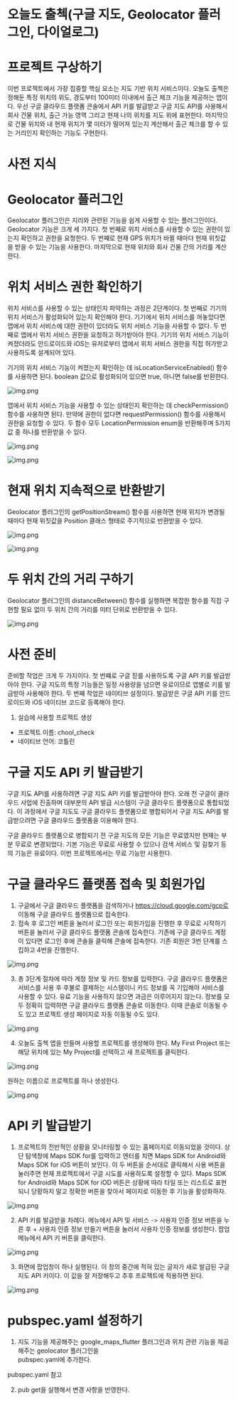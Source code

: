 # **오늘도 출첵(구글 지도, Geolocator 플러그인, 다이얼로그)**  
# **프로젝트 구상하기**  
이번 프로젝트에서 가장 집중할 핵심 요소는 지도 기반 위치 서비스이다. 오늘도 출첵은 정해둔 특정 위치의 위도, 경도부터 
100미터 이내에서 출근 체크 기능을 제공하는 앱이다. 우선 구글 클라우드 플랫폼 콘솔에서 API 키를 발급받고 구글 지도 API를 
사용해서 회사 건물 위치, 출근 가능 영역 그리고 현재 나의 위치를 지도 위에 표현한다. 마지막으로 건물 위치와 내 현재 
위치가 몇 미터가 떨어져 있는지 계산해서 출근 체크를 할 수 있는 거리인지 확인하는 기능도 구현한다.  
  
# **사전 지식**  
# **Geolocator 플러그인**  
Geolocator 플러그인은 지리와 관련된 기능을 쉽게 사용할 수 있는 플러그인이다. Geolocator 기능은 크게 세 가지다. 
첫 번째로 위치 서비스를 사용할 수 있는 권한이 있는지 확인하고 권한을 요청한다. 두 번쨰로 현재 GPS 위치가 바뀔 때마다 
현재 위칫값을 받을 수 있는 기능을 사용한다. 마지막으로 현재 위치와 회사 건물 간의 거리를 계산한다.  
  
# **위치 서비스 권한 확인하기**  
위치 서비스를 사용할 수 있는 상태인지 파악하는 과정은 2단계이다. 첫 번째로 기기의 위치 서비스가 활성화되어 있는지 확인해야 
한다. 기기에서 위치 서비스를 꺼놓았다면 앱에서 위치 서비스에 대한 권한이 있더라도 위치 서비스 기능을 사용할 수 없다. 
두 번째로 앱에서 위치 서비스 권한을 요청하고 허가받아야 한다. 기기의 위치 서비스 기능이 켜졌더라도 안드로이드와 iOS는 
유저로부터 앱에서 위치 서비스 권한을 직접 허가받고 사용하도록 설계되어 있다.  
  
기기의 위치 서비스 기능이 켜졌는지 확인하는 데 isLocationServiceEnabled() 함수를 사용하면 된다. boolean 값으로 
활성화되어 있으면 true, 아니면 false를 반환한다.  
  
![img.png](image/img.png)  
  
앱에서 위치 서비스 기능을 사용할 수 있는 상태인지 확인하는 데 checkPermission() 함수를 사용하면 된다. 만약에 권한이 
없다면 requestPermission() 함수를 사용해서 권한을 요청할 수 있다. 두 함수 모두 LocationPermission enum을 반환해주며 
5가지 값 중 하나를 반환받을 수 있다.  
  
![img.png](image/img2.png)  
  
![img.png](image/img3.png)  

# **현재 위치 지속적으로 반환받기**  
Geolocator 플러그인의 getPositionStream() 함수를 사용하면 현재 위치가 변경될 때마다 현재 위칫값을 Position 클래스 
형태로 주기적으로 반환받을 수 있다.  
  
![img.png](image/img4.png)  
  
![img.png](image/img5.png)  
  
# **두 위치 간의 거리 구하기**  
Geolocator 플러그인의 distanceBetween() 함수를 실행하면 복잡한 함수를 직접 구현할 필요 없이 두 위치 간의 거리를 미터 
단위로 반환받을 수 있다.  
  
![img.png](image/img6.png)  
  
# **사전 준비**  
준비할 작업은 크게 두 가지이다. 첫 번쨰로 구글 짇를 사용하도록 구글 API 키를 발급받아야 한다. 구글 지도의 특정 기능들은 
일정 사용량을 넘으면 유료이므로 앱별로 키를 발급받아 사용해야 한다. 두 번째 작업은 네이티브 설정이다. 발급받은 구글 
API 키를 안드로이드와 iOS 네이티브 코드로 등록해야 한다.  
  
1. 실습에 사용할 프로젝트 생성 
- 프로젝트 이름: chool_check
- 네이티브 언어: 코틀린  
  
# **구글 지도 API 키 발급받기**  
구글 지도 API를 사용하려면 구글 지도 API 키를 발급받아야 한다. 오래 전 구글이 클라우드 사업에 진출하며 대부분의 API 
발급 시스템이 구글 클라우드 플랫폼으로 통합되었다. 이 과정에서 구글 지도도 구글 클라우드 플랫폼으로 병합되어서 구글 지도 
API를 발급받으려면 구글 클라우드 플랫폼을 이용해야 한다.  
  
구글 클라우드 플랫폼으로 병합되기 전 구글 지도의 모든 기능은 무료였지만 현재는 부분 무료로 변경되었다. 기본 기능은 무료로 
사용할 수 있으나 검색 서비스 및 길찾기 등의 기능은 유료이다. 이번 프로젝트에서는 무료 기능만 사용한다.  
  
# **구글 클라우드 플랫폼 접속 및 회원가입**  
1. 구글에서 구글 클라우드 플랫폼을 검색하거나 https://cloud.google.com/gcp로 이동해 구글 클라우드 플랫폼으로 접속한다.  
2. 접속 후 로그인 버튼을 눌러서 로그인 또는 회원가입을 진행한 후 무료로 시작하기 버튼을 눌러서 구글 클라우드 플랫폼 
콘솔에 접속한다. 기존에 구글 클라우드 계정이 있다면 로그인 후에 콘솔을 클릭해 콘솔에 접속한다. 기존 회원은 3번 단계를 
스킵하고 4번을 진행한다.  
  
![img.png](image/img7.png)  
  
3. 총 3단계 절차에 따라 계정 정보 및 카드 정보를 입력한다. 구글 클라우드 플랫폼은 서비스를 사용 후 후불로 결제하는 시스템이니 
카드 정보를 꼭 기입해야 서비스를 사용할 수 있다. 유료 기능을 사용하지 않으면 과금은 이루어지지 않는다. 정보를 모두 정확히 
입력하면 구글 클라우드 플랫폼 콘솔로 이동한다. 이때 콘솔로 이동될 수도 있고 프로젝트 생성 페이지로 자동 이동될 수도 있다.  
  
![img.png](image/img8.png)  
  
4. 오늘도 출첵 앱을 만들며 사용할 프로젝트를 생성해야 한다. My First Project 또는 해당 위치에 있는 My Project를 
선택하고 새 프로젝트를 클릭한다.  
  
![img.png](image/img9.png)  
  
원하는 이름으로 프로젝트를 하나 생성한다.  
  
![img.png](image/img10.png)  
  
# **API 키 발급받기**  
1. 프로젝트의 전반적인 상황을 모니터링할 수 있는 홈페이지로 이동되었을 것이다. 상단 탐색창에 Maps SDK for를 입력하고 엔터를 
치면 Maps SDK for Android와 Maps SDK for iOS 버튼이 보인다. 이 두 버튼을 순서대로 클릭해서 사용 버튼을 눌러주면 
현재 프로젝트에서 구글 시도를 사용하도록 설정할 수 있다. Maps SDK for Android와 Maps SDK for iOD 버튼은 상황에 따라 
타일 또는 리스트로 표현되니 당황하지 말고 정확한 버튼을 찾아서 페이지로 이동한 후 기능을 활성화하자.  
  
![img.png](image/img11.png)  
  
2. API 키를 발급받을 차례다. 메뉴에서 API 및 서비스 -> 사용자 인증 정보 버튼을 누른 후 + 사용자 인증 정보 만들기 버튼을 
눌러서 사용자 인증 정보를 생성한다. 팝업 메뉴에서 API 키 버튼을 클릭한다.  
  
![img.png](image/img12.png)  
  
3. 화면에 팝업창이 하나 실행된다. 이 창의 중간에 적혀 있는 글자가 새로 발급된 구글 지도 API 키이다. 이 값을 잘 저장해두고 
추후 프로젝트에 적용하면 된다.  
  
![img.png](image/img13.png)  
  
# **pubspec.yaml 설정하기**  
1. 지도 기능을 제공해주는 google_maps_flutter 플러그인과 위치 관련 기능을 제공해주는 geolocator 플러그인을  
pubspec.yaml에 추가한다.  
  
pubspec.yaml 참고  
  
2. pub get을 실행해서 변경 사항을 반영한다.  
  
